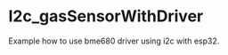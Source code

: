I2c_gasSensorWithDriver
====================
Example how to use bme680 driver using i2c with esp32.
